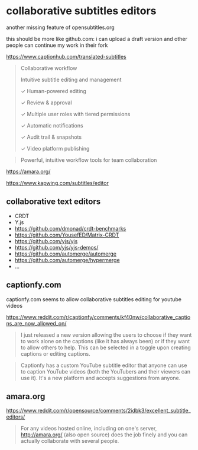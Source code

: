 # collaborative subtitles editors

another missing feature of opensubtitles.org

this should be more like github.com:
i can upload a draft version
and other people can continue my work in their fork

https://www.captionhub.com/translated-subtitles

<blockquote>

Collaborative workflow

Intuitive subtitle editing and management

✓ Human-powered editing

✓ Review & approval

✓ Multiple user roles with tiered permissions

✓ Automatic notifications

✓ Audit trail & snapshots

✓ Video platform publishing

</blockquote>

> Powerful, intuitive workflow tools for team collaboration

https://amara.org/

https://www.kapwing.com/subtitles/editor

## collaborative text editors

- CRDT
- Y.js
- https://github.com/dmonad/crdt-benchmarks
- https://github.com/YousefED/Matrix-CRDT
- https://github.com/yjs/yjs
- https://github.com/yjs/yjs-demos/
- https://github.com/automerge/automerge
- https://github.com/automerge/hypermerge
- ...

## captionfy.com

captionfy.com seems to allow collaborative subtitles editing for youtube videos

https://www.reddit.com/r/captionfy/comments/kf40nw/collaborative_captions_are_now_allowed_on/

> I just released a new version allowing the users to choose if they want to work alone on the captions (like it has always been) or if they want to allow others to help. This can be selected in a toggle upon creating captions or editing captions.

> Captionfy has a custom YouTube subtitle editor that anyone can use to caption YouTube videos (both the YouTubers and their viewers can use it). It's a new platform and accepts suggestions from anyone.

## amara.org

https://www.reddit.com/r/opensource/comments/2idbk3/excellent_subtitle_editors/

> For any videos hosted online, including on one's server, http://amara.org/ (also open source) does the job finely and you can actually collaborate with several people.
